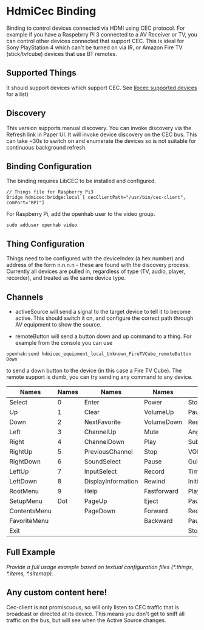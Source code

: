 # HdmiCec Binding

Binding to control devices connected via HDMI using CEC protocol. For example if you have a Raspebrry Pi 3 connected to a AV Receiver or TV, you can control other devices connected that support CEC. This is ideal for Sony PlayStation 4 which can't be turned on via IR, or Amazon Fire TV (stick/tv/cube) devices that use BT remotes.

## Supported Things

It should support devices which support CEC. See [libcec supported devices](http://libcec.pulse-eight.com/Vendor/Support) for a list)

## Discovery

This version supports manual discovery. You can invoke discovery via the Refresh link in Paper UI. It will invoke device discovery on the CEC bus. This can take ~30s to switch on and enumerate the devices so is not suitable for continuous background refresh.

## Binding Configuration

The binding requires LibCEC to be installed and configured. 

```
// Things file for Raspberry Pi3
Bridge hdmicec:bridge:local [ cecClientPath="/usr/bin/cec-client", comPort="RPI"] 
```

For Raspberry Pi, add the openhab user to the video group.

```
sudo adduser openhab video
```

## Thing Configuration

Things need to be configured with the deviceIndex (a hex number) and address of the form n.n.n.n - these are found with the discovery process. Currently all devices are pulled in, regardless of type (TV, audio, player, recorder), and treated as the same device type. 

## Channels

- activeSource will send a signal to the target device to tell it to become active. This should switch it on, and configure the correct path through AV equipment to show the source.

- remoteButton will send a button down and up command to a thing. For example from the console you can use

```
openhab:send hdmicec_equipment_local_Unknown_FireTVCube_remoteButton Down
```

to send a down button to the device (in this case a Fire TV Cube). The remote support is dumb, you can try sending any command to any device.

| Names | Names | Names | Names | Names | Names |
| ---- | ---- | ---- | ---- | ---- | ---- |
| Select  |   0   |   Enter   |   Power   |   StopRecord  |   MuteFunction    |
| Up  |   1   |   Clear   |   VolumeUp    |   PauseRecord |   RestoreVolumeFunction   |
| Down    |   2   |   NextFavorite    |   VolumeDown  |   Reserved    |   TuneFunction    |
| Left    |   3   |   ChannelUp   |   Mute    |   Angle   |   SelectMediaFunction |
| Right   |   4   |   ChannelDown |   Play    |   Subpicture  |   SelectA/VInputFunction  |
| RightUp |   5   |   PreviousChannel |   Stop    |   VOD |   SelectAudioInputFunction    |
| RightDown   |   6   |   SoundSelect |   Pause   |   Guide   |   PowerToggleFunction |
| LeftUp  |   7   |   InputSelect |   Record  |   Timer   |   PowerOffFunction    |
| LeftDown    |   8   |   DisplayInformation  |   Rewind  |   InitialConfiguration    |   PowerOnFunction |
| RootMenu    |   9   |   Help    |   Fastforward |   PlayFunction    |   Blue    |
| SetupMenu   |   Dot |   PageUp  |   Eject   |   PausePlayFunction   |   Red |
| ContentsMenu    |       |   PageDown    |   Forward |   RecordFunction  |   Green   |
| FavoriteMenu    |       |       |   Backward    |   PauseRecordFunction |   Yellow  |
| Exit    |       |       |       |   StopFunction    |   Data    |

## Full Example

_Provide a full usage example based on textual configuration files (*.things, *.items, *.sitemap)._

## Any custom content here!

Cec-client is not promiscuous, so will only listen to CEC traffic that is broadcast or directed at its device. This means you don't get to sniff all traffic on the bus, but will see when the Active Source changes.
